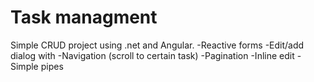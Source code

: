 # Task managment

Simple CRUD project using .net and Angular.
-Reactive forms 
-Edit/add dialog with
-Navigation (scroll to certain task)
-Pagination
-Inline edit
-Simple pipes



